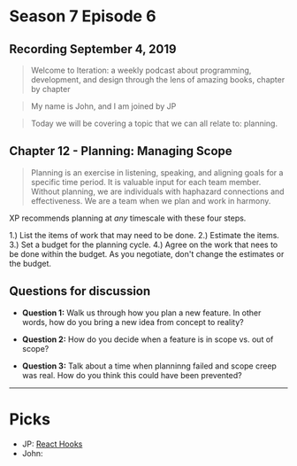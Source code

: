 # Season 7 Episode 6

## Recording September 4, 2019

> Welcome to Iteration: a weekly podcast about programming, development, and design through the lens of amazing books, chapter by chapter

> My name is John, and I am joined by JP

> Today we will be covering a topic that we can all relate to: planning.

## Chapter 12 - Planning: Managing Scope

> Planning is an exercise in listening, speaking, and aligning goals for a specific time period. It is valuable input for each team member. Without planning, we are individuals with haphazard connections and effectiveness. We are a team when we plan and work in harmony.

XP recommends planning at _any_ timescale with these four steps.

1.) List the items of work that may need to be done.
2.) Estimate the items.
3.) Set a budget for the planning cycle.
4.) Agree on the work that nees to be done within the budget. As you negotiate, don't change the estimates or the budget.

## Questions for discussion

- **Question 1:** Walk us through how you plan a new feature. In other words, how do you bring a new idea from concept to reality?

- **Question 2:** How do you decide when a feature is in scope vs. out of scope?

- **Question 3:** Talk about a time when planninng failed and scope creep was real. How do you think this could have been prevented?

---

# Picks

- JP: [React Hooks](https://reactjs.org/docs/hooks-intro.html)
- John:
